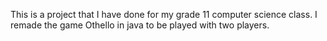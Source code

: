 This is a project that I have done for my grade 11 computer science class. I remade the game Othello in java to be played with two players. 
